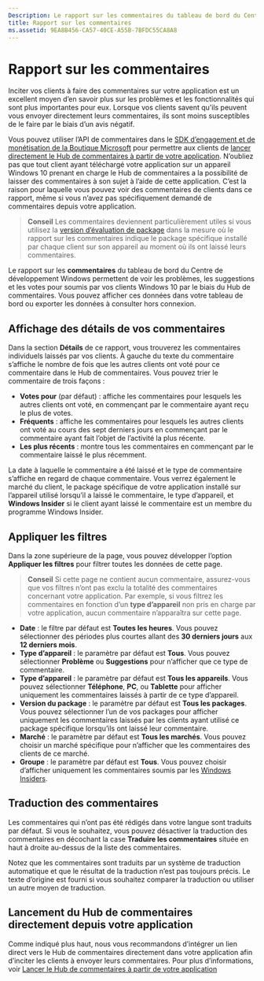 ```yaml
---
Description: Le rapport sur les commentaires du tableau de bord du Centre de développement Windows vous permet de voir les problèmes, les suggestions et les votes pour soumis par vos clients Windows 10 par le biais du Hub de commentaires.
title: Rapport sur les commentaires
ms.assetid: 9EA8B456-CA57-40CE-A55B-7BFDC55CA8A8
---
```


# Rapport sur les commentaires

Inciter vos clients à faire des commentaires sur votre application est un excellent moyen d’en savoir plus sur les problèmes et les fonctionnalités qui sont plus importantes pour eux. Lorsque vos clients savent qu’ils peuvent vous envoyer directement leurs commentaires, ils sont moins susceptibles de le faire par le biais d’un avis négatif. 

Vous pouvez utiliser l’API de commentaires dans le [SDK d’engagement et de monétisation de la Boutique Microsoft](http://aka.ms/store-em-sdk) pour permettre aux clients de [lancer directement le Hub de commentaires à partir de votre application](../monetize/launch-feedback-hub-from-your-app.md). N’oubliez pas que tout client ayant téléchargé votre application sur un appareil Windows 10 prenant en charge le Hub de commentaires a la possibilité de laisser des commentaires à son sujet à l’aide de cette application. C’est la raison pour laquelle vous pouvez voir des commentaires de clients dans ce rapport, même si vous n’avez pas spécifiquement demandé de commentaires depuis votre application.

> **Conseil** Les commentaires deviennent particulièrement utiles si vous utilisez la [version d’évaluation de package](package-flights.md) dans la mesure où le rapport sur les commentaires indique le package spécifique installé par chaque client sur son appareil au moment où ils ont laissé leurs commentaires.

Le rapport sur les **commentaires** du tableau de bord du Centre de développement Windows permettent de voir les problèmes, les suggestions et les votes pour soumis par vos clients Windows 10 par le biais du Hub de commentaires. Vous pouvez afficher ces données dans votre tableau de bord ou exporter les données à consulter hors connexion. 

## Affichage des détails de vos commentaires

Dans la section **Détails** de ce rapport, vous trouverez les commentaires individuels laissés par vos clients. À gauche du texte du commentaire s’affiche le nombre de fois que les autres clients ont voté pour ce commentaire dans le Hub de commentaires. Vous pouvez trier le commentaire de trois façons :

- **Votes pour** (par défaut) : affiche les commentaires pour lesquels les autres clients ont voté, en commençant par le commentaire ayant reçu le plus de votes.
- **Fréquents** : affiche les commentaires pour lesquels les autres clients ont voté au cours des sept derniers jours en commençant par le commentaire ayant fait l’objet de l’activité la plus récente.
- **Les plus récents** : montre tous les commentaires en commençant par le commentaire laissé le plus récemment. 

La date à laquelle le commentaire a été laissé et le type de commentaire s’affiche en regard de chaque commentaire. Vous verrez également le marché du client, le package spécifique de votre application installé sur l’appareil utilisé lorsqu’il a laissé le commentaire, le type d’appareil, et **Windows Insider** si le client ayant laissé le commentaire est un membre du programme Windows Insider.


## Appliquer les filtres

Dans la zone supérieure de la page, vous pouvez développer l’option **Appliquer les filtres** pour filtrer toutes les données de cette page.

> **Conseil** Si cette page ne contient aucun commentaire, assurez-vous que vos filtres n’ont pas exclu la totalité des commentaires concernant votre application. Par exemple, si vous filtrez les commentaires en fonction d’un **type d’appareil** non pris en charge par votre application, aucun commentaire n’apparaîtra sur cette page.

- **Date** : le filtre par défaut est **Toutes les heures**. Vous pouvez sélectionner des périodes plus courtes allant des **30 derniers jours** aux **12 derniers mois**.
- **Type d’appareil** : le paramètre par défaut est **Tous**. Vous pouvez sélectionner **Problème** ou **Suggestions** pour n’afficher que ce type de commentaire.
- **Type d’appareil** : le paramètre par défaut est **Tous les appareils**. Vous pouvez sélectionner **Téléphone**, **PC**, ou **Tablette** pour afficher uniquement les commentaires laissés à partir de ce type d’appareil.
- **Version du package** : le paramètre par défaut est **Tous les packages**. Vous pouvez sélectionner l’un de vos packages pour afficher uniquement les commentaires laissés par les clients ayant utilisé ce package spécifique lorsqu’ils ont laissé leur commentaire.
- **Marché** : le paramètre par défaut est **Tous les marchés**. Vous pouvez choisir un marché spécifique pour n’afficher que les commentaires des clients de ce marché.
- **Groupe** : le paramètre par défaut est **Tous**. Vous pouvez choisir d’afficher uniquement les commentaires soumis par les [Windows Insiders](http://insider.windows.com).

## Traduction des commentaires

Les commentaires qui n’ont pas été rédigés dans votre langue sont traduits par défaut. Si vous le souhaitez, vous pouvez désactiver la traduction des commentaires en décochant la case **Traduire les commentaires** située en haut à droite au-dessus de la liste des commentaires.

Notez que les commentaires sont traduits par un système de traduction automatique et que le résultat de la traduction n’est pas toujours précis. Le texte d’origine est fourni si vous souhaitez comparer la traduction ou utiliser un autre moyen de traduction.

## Lancement du Hub de commentaires directement depuis votre application

Comme indiqué plus haut, nous vous recommandons d’intégrer un lien direct vers le Hub de commentaires directement dans votre application afin d’inciter les clients à envoyer leurs commentaires. Pour plus d’informations, voir [Lancer le Hub de commentaires à partir de votre application](../monetize/launch-feedback-hub-from-your-app.md)


<!--HONumber=Mar16_HO5-->


